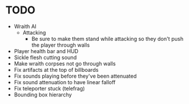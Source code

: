 # TODO
- Wraith AI
    - Attacking
        - Be sure to make them stand while attacking so they don't push the player through walls
- Player health bar and HUD
- Sickle flesh cutting sound
- Make wraith corpses not go through walls
- Fix artifacts at the top of billboards
- Fix sounds playing before they've been attenuated
- Fix sound attenuation to have linear falloff
- Fix teleporter stuck (telefrag)
- Bounding box hierarchy